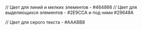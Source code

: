 // Цвет для линий и мелких элементов - #464866
// Цвет для выделяющихся элементов - #2E9CCA и под ними #29648A

// Цвет для серого текста - #AAABB8
